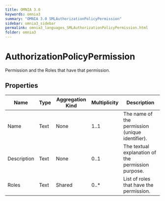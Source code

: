 ```yaml
---
title: OMNIA 3.0
keywords: omnia3
summary: "OMNIA 3.0 SMLAuthorizationPolicyPermission"
sidebar: omnia3_sidebar
permalink: omnia3_languages_SMLAuthorizationPolicyPermission.html
folder: omnia3
---
```


# AuthorizationPolicyPermission
Permission and the Roles that have that permission.
## Properties

| Name | Type | Aggregation Kind | Multiplicity | Description |
| --------- | --------- | --------- | --------- | --------- |
| Name | Text | None | 1..1 | The name of the permission (unique identifier). |
| Description | Text | None | 0..1 | The textual explanation of the permission purpose. |
| Roles | Text | Shared | 0..* | List of roles that have the permission. |


